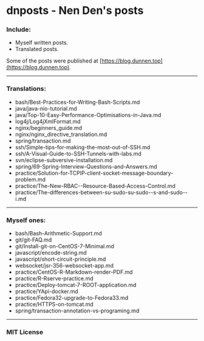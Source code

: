 dnposts - Nen Den's posts
=========================

### Include:

 - Myself written posts.
 - Translated posts.

Some of the posts were published at [https://blog.dunnen.top](https://blog.dunnen.top).

---------------------------------------------------------

### Translations:

 - bash/Best-Practices-for-Writing-Bash-Scripts.md
 - java/java-nio-tutorial.md
 - java/Top-10-Easy-Performance-Optimisations-in-Java.md
 - log4j/Log4jXmlFormat.md
 - nginx/beginners_guide.md
 - nginx/nginx_directive_translation.md
 - spring/transaction.md
 - ssh/Simple-tips-for-making-the-most-out-of-SSH.md
 - ssh/A-Visual-Guide-to-SSH-Tunnels-with-labs.md
 - svn/eclipse-subversive-installation.md
 - spring/69-Spring-Interview-Questions-and-Answers.md
 - practice/Solution-for-TCPIP-client-socket-message-boundary-problem.md
 - practice/The-New-RBAC--Resource-Based-Access-Control.md
 - practice/The-differences-between-su-sudo-su-sudo--s-and-sudo--i.md

---------------------------------------------------------

### Myself ones:

 - bash/Bash-Arithmetic-Support.md
 - git/git-FAQ.md
 - git/Install-git-on-CentOS-7-Minimal.md
 - javascript/encode-string.md
 - javascript/short-circuit-principle.md
 - websocket/jsr-356-websocket-app.md
 - practice/CentOS-R-Markdown-render-PDF.md
 - practice/R-Rserve-practice.md
 - practice/Deploy-tomcat-7-ROOT-application.md
 - practice/YApi-docker.md
 - practice/Fedora32-upgrade-to-Fedora33.md
 - practice/HTTPS-on-tomcat.md
 - spring/transaction-annotation-vs-programing.md

---------------------------------------------------------

### MIT License

